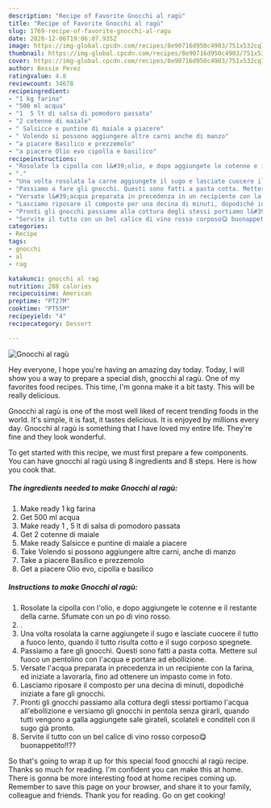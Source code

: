 ```yaml
---
description: "Recipe of Favorite Gnocchi al ragù"
title: "Recipe of Favorite Gnocchi al ragù"
slug: 1769-recipe-of-favorite-gnocchi-al-ragu
date: 2020-12-06T19:06:07.935Z
image: https://img-global.cpcdn.com/recipes/8e90716d950c4903/751x532cq70/gnocchi-al-ragu-recipe-main-photo.jpg
thumbnail: https://img-global.cpcdn.com/recipes/8e90716d950c4903/751x532cq70/gnocchi-al-ragu-recipe-main-photo.jpg
cover: https://img-global.cpcdn.com/recipes/8e90716d950c4903/751x532cq70/gnocchi-al-ragu-recipe-main-photo.jpg
author: Bessie Perez
ratingvalue: 4.8
reviewcount: 34678
recipeingredient:
- "1 kg farina"
- "500 ml acqua"
- "1  5 lt di salsa di pomodoro passata"
- "2 cotenne di maiale"
- " Salsicce e puntine di maiale a piacere"
- " Volendo si possono aggiungere altre carni anche di manzo"
- "a piacere Basilico e prezzemolo"
- "a piacere Olio evo cipolla e basilico"
recipeinstructions:
- "Rosolate la cipolla con l&#39;olio, e dopo aggiungete le cotenne e il restante della carne. Sfumate con un po di vino rosso."
- "."
- "Una volta rosolata la carne aggiungete il sugo e lasciate cuocere il tutto a fuoco lento, quando il tutto risulta cotto e il sugo corposo spegnete."
- "Passiamo a fare gli gnocchi. Questi sono fatti a pasta cotta. Mettere sul fuoco un pentolino con l&#39;acqua e portare ad ebollizione."
- "Versate l&#39;acqua preparata in precedenza in un recipiente con la farina, ed iniziate a lavorarla, fino ad ottenere un impasto come in foto."
- "Lasciamo riposare il composto per una decina di minuti, dopodiché iniziate a fare gli gnocchi."
- "Pronti gli gnocchi passiamo alla cottura degli stessi portiamo l&#39;acqua all&#39;ebollizione e versiamo gli gnocchi in pentola senza girarli, quando tutti vengono a galla aggiungete sale girateli, scolateli e conditeli con il sugo già pronto."
- "Servite il tutto con un bel calice di vino rosso corposo😋 buonappetito!!??"
categories:
- Recipe
tags:
- gnocchi
- al
- rag

katakunci: gnocchi al rag 
nutrition: 288 calories
recipecuisine: American
preptime: "PT27M"
cooktime: "PT55M"
recipeyield: "4"
recipecategory: Dessert

---
```



![Gnocchi al ragù](https://img-global.cpcdn.com/recipes/8e90716d950c4903/751x532cq70/gnocchi-al-ragu-recipe-main-photo.jpg)

Hey everyone, I hope you're having an amazing day today. Today, I will show you a way to prepare a special dish, gnocchi al ragù. One of my favorites food recipes. This time, I'm gonna make it a bit tasty. This will be really delicious.

Gnocchi al ragù is one of the most well liked of recent trending foods in the world. It's simple, it is fast, it tastes delicious. It is enjoyed by millions every day. Gnocchi al ragù is something that I have loved my entire life. They're fine and they look wonderful.




To get started with this recipe, we must first prepare a few components. You can have gnocchi al ragù using 8 ingredients and 8 steps. Here is how you cook that.

<!--inarticleads1-->

##### The ingredients needed to make Gnocchi al ragù:

1. Make ready 1 kg farina
1. Get 500 ml acqua
1. Make ready 1 , 5 lt di salsa di pomodoro passata
1. Get 2 cotenne di maiale
1. Make ready  Salsicce e puntine di maiale a piacere
1. Take  Volendo si possono aggiungere altre carni, anche di manzo
1. Take a piacere Basilico e prezzemolo
1. Get a piacere Olio evo, cipolla e basilico




<!--inarticleads2-->

##### Instructions to make Gnocchi al ragù:

1. Rosolate la cipolla con l&#39;olio, e dopo aggiungete le cotenne e il restante della carne. Sfumate con un po di vino rosso.
1. .
1. Una volta rosolata la carne aggiungete il sugo e lasciate cuocere il tutto a fuoco lento, quando il tutto risulta cotto e il sugo corposo spegnete.
1. Passiamo a fare gli gnocchi. Questi sono fatti a pasta cotta. Mettere sul fuoco un pentolino con l&#39;acqua e portare ad ebollizione.
1. Versate l&#39;acqua preparata in precedenza in un recipiente con la farina, ed iniziate a lavorarla, fino ad ottenere un impasto come in foto.
1. Lasciamo riposare il composto per una decina di minuti, dopodiché iniziate a fare gli gnocchi.
1. Pronti gli gnocchi passiamo alla cottura degli stessi portiamo l&#39;acqua all&#39;ebollizione e versiamo gli gnocchi in pentola senza girarli, quando tutti vengono a galla aggiungete sale girateli, scolateli e conditeli con il sugo già pronto.
1. Servite il tutto con un bel calice di vino rosso corposo😋 buonappetito!!??




So that's going to wrap it up for this special food gnocchi al ragù recipe. Thanks so much for reading. I'm confident you can make this at home. There is gonna be more interesting food at home recipes coming up. Remember to save this page on your browser, and share it to your family, colleague and friends. Thank you for reading. Go on get cooking!
